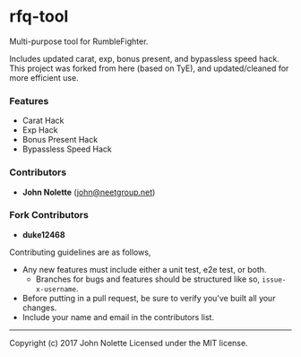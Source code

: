 # rfq-tool
Multi-purpose tool for RumbleFighter.

Includes updated carat, exp, bonus present, and bypassless speed hack.
This project was forked from here (based on TyE), and updated/cleaned for more efficient use.

### Features
- Carat Hack
- Exp Hack
- Bonus Present Hack
- Bypassless Speed Hack

### Contributors

* **John Nolette** (john@neetgroup.net)

### Fork Contributors

* **duke12468**

Contributing guidelines are as follows,

* Any new features must include either a unit test, e2e test, or both.
  * Branches for bugs and features should be structured like so, `issue-x-username`.
* Before putting in a pull request, be sure to verify you've built all your changes.
* Include your name and email in the contributors list.

---
Copyright (c) 2017 John Nolette Licensed under the MIT license.
